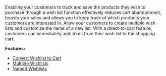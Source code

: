 Enabling your customers to track and save the products they wish to purchase through a wish list function effectively reduces cart abandonment, boosts your sales and allows you to keep track of which products your customers are interested in. Allow your customers to create multiple wish lists and customize the name of a new list. With a direct-to-cart feature, customers can immediately add items from their wish list to the shopping cart.


**Features:**

* [Convert Wishlist to Cart](https://documentation.spryker.com/v4/docs/convert-wishlist-cart)
* [Multiple Wishlists](https://documentation.spryker.com/v4/docs/multiple-wishlists)
* [Named Wishlists](https://documentation.spryker.com/v4/docs/named-wishlists)